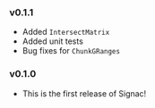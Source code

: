 
### v0.1.1

* Added `IntersectMatrix`  
* Added unit tests  
* Bug fixes for `ChunkGRanges`

### v0.1.0

* This is the first release of Signac!
